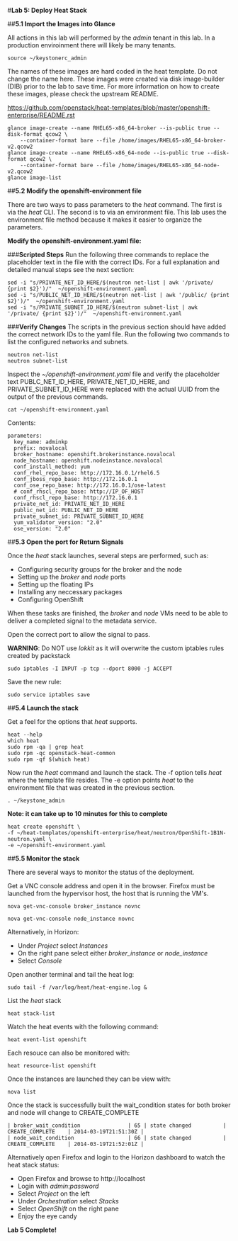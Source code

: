 #**Lab 5: Deploy Heat Stack**

##**5.1 Import the Images into Glance**


All actions in this lab will performed by the *admin* tenant in this lab.  In a production enviroinment there will likely be many tenants.

    source ~/keystonerc_admin


The names of these images are hard coded in the heat template.  Do not change the name here.  These images were created via disk image-builder (DIB) prior to the lab to save time.  For more information on how to create these images, please check the upstream README.

https://github.com/openstack/heat-templates/blob/master/openshift-enterprise/README.rst

    glance image-create --name RHEL65-x86_64-broker --is-public true --disk-format qcow2 \
        --container-format bare --file /home/images/RHEL65-x86_64-broker-v2.qcow2
    glance image-create --name RHEL65-x86_64-node --is-public true --disk-format qcow2 \
        --container-format bare --file /home/images/RHEL65-x86_64-node-v2.qcow2
    glance image-list



##**5.2 Modify the openshift-environment file**

There are two ways to pass parameters to the *heat* command.  The first is via the *heat* CLI.  The second is to via an environment file.  This lab uses the environment file method because it makes it easier to organize the parameters. 

**Modify the openshift-environment.yaml file:**

###**Scripted Steps**
Run the following three commands to replace the placeholder text in the file with the correct IDs. For a full explanation and detailed manual steps see the next section:

    sed -i "s/PRIVATE_NET_ID_HERE/$(neutron net-list | awk '/private/ {print $2}')/"  ~/openshift-environment.yaml
    sed -i "s/PUBLIC_NET_ID_HERE/$(neutron net-list | awk '/public/ {print $2}')/"  ~/openshift-environment.yaml
    sed -i "s/PRIVATE_SUBNET_ID_HERE/$(neutron subnet-list | awk '/private/ {print $2}')/"  ~/openshift-environment.yaml

###**Verify Changes**
The scripts in the previous section should have added the correct network IDs to the yaml file. Run the following two commands to list the configured networks and subnets. 

    neutron net-list
    neutron subnet-list

Inspect the *~/openshift-environment.yaml* file and verify the placeholder text PUBLC_NET_ID_HERE, PRIVATE_NET_ID_HERE, and PRIVATE_SUBNET_ID_HERE were replaced with the actual UUID from the output of the previous commands.

    cat ~/openshift-environment.yaml

Contents:

    parameters:
      key_name: adminkp
      prefix: novalocal
      broker_hostname: openshift.brokerinstance.novalocal
      node_hostname: openshift.nodeinstance.novalocal
      conf_install_method: yum
      conf_rhel_repo_base: http://172.16.0.1/rhel6.5
      conf_jboss_repo_base: http://172.16.0.1
      conf_ose_repo_base: http://172.16.0.1/ose-latest
      # conf_rhscl_repo_base: http://IP_OF_HOST
      conf_rhscl_repo_base: http://172.16.0.1
      private_net_id: PRIVATE_NET_ID_HERE
      public_net_id: PUBLIC_NET_ID_HERE
      private_subnet_id: PRIVATE_SUBNET_ID_HERE
      yum_validator_version: "2.0"
      ose_version: "2.0"

##**5.3 Open the port for Return Signals**

Once the *heat* stack launches, several steps are performed, such as:
* Configuring security groups for the broker and the node
* Setting up the *broker* and *node* ports
* Setting up the floating IPs
* Installing any neccessary packages
* Configuring OpenShift


When these tasks are finished, the *broker* and *node* VMs need to be able to deliver a completed signal to the metadata service.

Open the correct port to allow the signal to pass.

**WARNING**: Do NOT use *lokkit* as it will overwrite the custom iptables rules created by packstack

    sudo iptables -I INPUT -p tcp --dport 8000 -j ACCEPT

Save the new rule:

    sudo service iptables save


##**5.4 Launch the stack**

Get a feel for the options that *heat* supports.

    heat --help
    which heat
    sudo rpm -qa | grep heat
    sudo rpm -qc openstack-heat-common
    sudo rpm -qf $(which heat)

Now run the *heat* command and launch the stack. The -f option tells *heat* where the template file resides.  The -e option points *heat* to the environment file that was created in the previous section.

    . ~/keystone_admin

**Note: it can take up to 10 minutes for this to complete**

    heat create openshift \
    -f ~/heat-templates/openshift-enterprise/heat/neutron/OpenShift-1B1N-neutron.yaml \
    -e ~/openshift-environment.yaml


##**5.5 Monitor the stack**

There are several ways to monitor the status of the deployment.  

Get a VNC console address and open it in the browser.  Firefox must be launched from the hypervisor host, the host that is running the VM's.

    nova get-vnc-console broker_instance novnc
    
    nova get-vnc-console node_instance novnc

Alternatively, in Horizon:

* Under *Project* select *Instances*
* On the right pane select either *broker_instance* or *node_instance*
* Select *Console*


Open another terminal and tail the heat log:

    sudo tail -f /var/log/heat/heat-engine.log &


List the *heat* stack

    heat stack-list

Watch the heat events with the following command:

    heat event-list openshift

Each resouce can also be monitored with:

    heat resource-list openshift

Once the instances are launched they can be view with:

    nova list


Once the stack is successfully built the wait_condition states for both broker and node will change to CREATE_COMPLETE

    | broker_wait_condition               | 65 | state changed          | CREATE_COMPLETE    | 2014-03-19T21:51:30Z |
    | node_wait_condition                 | 66 | state changed          | CREATE_COMPLETE    | 2014-03-19T21:52:01Z |

Alternatively open Firefox and login to the Horizon dashboard to watch the heat stack status:

* Open Firefox and browse to http://localhost
* Login with *admin*:*password*
* Select *Project* on the left
* Under *Orchestration* select *Stacks*
* Select *OpenShift* on the right pane
* Enjoy the eye candy


**Lab 5 Complete!**

<!--BREAK-->


